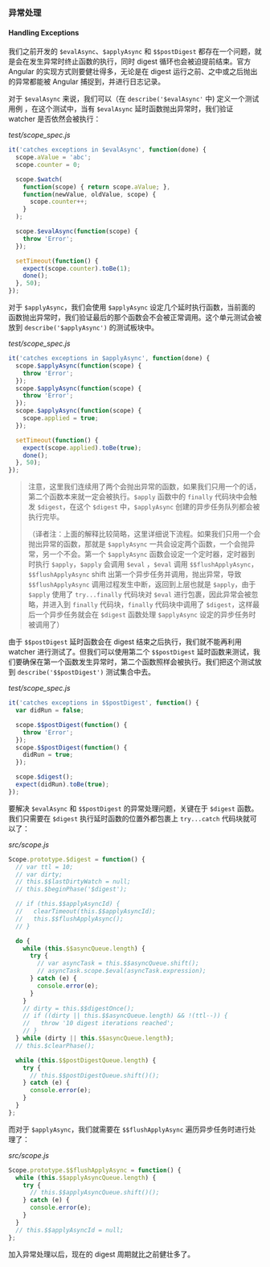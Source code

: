 ### 异常处理

#### Handling Exceptions

我们之前开发的 `$evalAsync`、`$applyAsync` 和 `$$postDigest` 都存在一个问题，就是会在发生异常时终止函数的执行，同时 digest 循环也会被迫提前结束。官方 Angular 的实现方式则要健壮得多，无论是在 digest 运行之前、之中或之后抛出的异常都能被 Angular 捕捉到，并进行日志记录。

对于 `$evalAsync` 来说，我们可以（在 `describe('$evalAsync'` 中\) 定义一个测试用例 ，在这个测试中，当有 `$evalAsync` 延时函数抛出异常时，我们验证 watcher 是否依然会被执行：

_test/scope\_spec.js_

```js
it('catches exceptions in $evalAsync', function(done) {
  scope.aValue = 'abc';
  scope.counter = 0;

  scope.$watch(
    function(scope) { return scope.aValue; },
    function(newValue, oldValue, scope) {
      scope.counter++;
    }
  );

  scope.$evalAsync(function(scope) {
    throw 'Error';
  });

  setTimeout(function() {
    expect(scope.counter).toBe(1);
    done();
  }, 50);
});
```

对于 `$applyAsync`，我们会使用 `$applyAsync` 设定几个延时执行函数，当前面的函数抛出异常时，我们验证最后的那个函数会不会被正常调用。这个单元测试会被放到 `describe('$applyAsync')` 的测试板块中。

_test/scope\_spec.js_

```js
it('catches exceptions in $applyAsync', function(done) {
  scope.$applyAsync(function(scope) {
    throw 'Error';
  });
  scope.$applyAsync(function(scope) {
    throw 'Error';
  });
  scope.$applyAsync(function(scope) {
    scope.applied = true;
  });

  setTimeout(function() {
    expect(scope.applied).toBe(true);
    done();
  }, 50);
});
```

> 注意，这里我们连续用了两个会抛出异常的函数，如果我们只用一个的话，第二个函数本来就一定会被执行。`$apply` 函数中的 `finally` 代码块中会触发 `$digest`，在这个 `$digest` 中，`$applyAsync` 创建的异步任务队列都会被执行完毕。
>
> （译者注：上面的解释比较简略，这里详细说下流程。如果我们只用一个会抛出异常的函数，那就是 `$applyAsync` 一共会设定两个函数，一个会抛异常，另一个不会。第一个 `$applyAsync` 函数会设定一个定时器，定时器到时执行 `$apply`，`$apply` 会调用 `$eval` ，`$eval` 调用 `$$flushApplyAsync`，`$$flushApplyAsync` shift 出第一个异步任务并调用，抛出异常，导致 `$$flushApplyAsync` 调用过程发生中断，返回到上层也就是 `$apply`，由于 `$apply` 使用了 `try...finally` 代码块对 `$eval` 进行包裹，因此异常会被忽略，并进入到 `finally` 代码块，`finally` 代码块中调用了 `$digest`，这样最后一个异步任务就会在 `$digest` 函数处理 `$applyAsync` 设定的异步任务时被调用了）

由于 `$$postDigest` 延时函数会在 digest 结束之后执行，我们就不能再利用 watcher 进行测试了。但我们可以使用第二个 `$$postDigest` 延时函数来测试，我们要确保在第一个函数发生异常时，第二个函数照样会被执行。我们把这个测试放到 `describe('$$postDigest')` 测试集合中去。

_test/scope\_spec.js_

```js
it('catches exceptions in $$postDigest', function() {
  var didRun = false;

  scope.$$postDigest(function() {
    throw 'Error';
  });
  scope.$$postDigest(function() {
    didRun = true;
  });

  scope.$digest();
  expect(didRun).toBe(true);
});
```

要解决 `$evalAsync` 和 `$$postDigest` 的异常处理问题，关键在于 `$digest` 函数。我们只需要在 `$digest` 执行延时函数的位置外都包裹上 `try...catch` 代码块就可以了：

_src/scope.js_

```js
Scope.prototype.$digest = function() {
  // var ttl = 10;
  // var dirty;
  // this.$$lastDirtyWatch = null;
  // this.$beginPhase('$digest');

  // if (this.$$applyAsyncId) {
  //   clearTimeout(this.$$applyAsyncId);
  //   this.$$flushApplyAsync();
  // }

  do {
    while (this.$$asyncQueue.length) {
      try {
        // var asyncTask = this.$$asyncQueue.shift();
        // asyncTask.scope.$eval(asyncTask.expression);
      } catch (e) {
        console.error(e);
      }
    }
    // dirty = this.$$digestOnce();
    // if ((dirty || this.$$asyncQueue.length) && !(ttl--)) {
    //   throw '10 digest iterations reached';
    // }
  } while (dirty || this.$$asyncQueue.length);
  // this.$clearPhase();

  while (this.$$postDigestQueue.length) {
    try {
      // this.$$postDigestQueue.shift()();
    } catch (e) {
      console.error(e);
    }
  }
};
```

而对于 `$applyAsync`，我们就需要在 `$$flushApplyAsync` 遍历异步任务时进行处理了：

_src/scope.js_

```js
Scope.prototype.$$flushApplyAsync = function() {
  while (this.$$applyAsyncQueue.length) {
    try {
      // this.$$applyAsyncQueue.shift()();
    } catch (e) {
      console.error(e);
    }
  }
  // this.$$applyAsyncId = null;
};
```

加入异常处理以后，现在的 digest 周期就比之前健壮多了。

